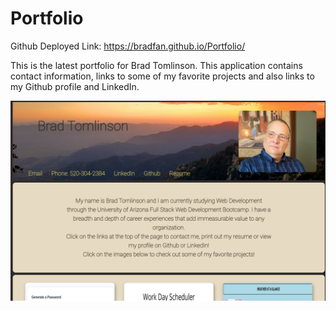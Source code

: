 # Portfolio

Github Deployed Link: https://bradfan.github.io/Portfolio/

This is the latest portfolio for Brad Tomlinson. This application contains contact information, links to some of my favorite projects and also links to my Github profile and LinkedIn.

![Portfolio](./images/README.png)